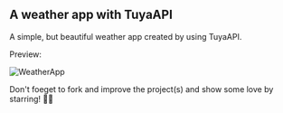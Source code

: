 ## A weather app with TuyaAPI

A simple, but beautiful weather app created by using TuyaAPI.

Preview:

![WeatherApp](https://user-images.githubusercontent.com/78954171/146627502-f8536968-cf11-4074-9a48-6ab07a3c9864.PNG)

Don't foeget to fork and improve the project(s) and show some love by starring! 🌟🌟
